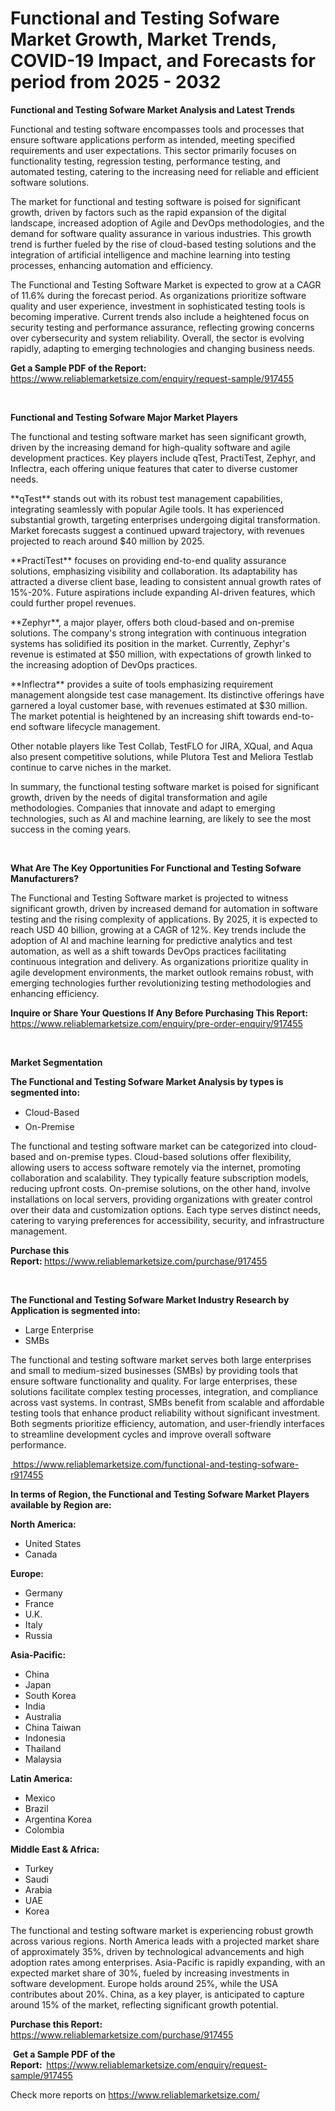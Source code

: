 <p><h1>Functional and Testing Sofware Market Growth, Market Trends, COVID-19 Impact, and Forecasts for period from 2025 - 2032</h1></p><p><strong>Functional and Testing Sofware Market Analysis and Latest Trends</strong></p>
<p><p>Functional and testing software encompasses tools and processes that ensure software applications perform as intended, meeting specified requirements and user expectations. This sector primarily focuses on functionality testing, regression testing, performance testing, and automated testing, catering to the increasing need for reliable and efficient software solutions.</p><p>The market for functional and testing software is poised for significant growth, driven by factors such as the rapid expansion of the digital landscape, increased adoption of Agile and DevOps methodologies, and the demand for software quality assurance in various industries. This growth trend is further fueled by the rise of cloud-based testing solutions and the integration of artificial intelligence and machine learning into testing processes, enhancing automation and efficiency.</p><p>The Functional and Testing Software Market is expected to grow at a CAGR of 11.6% during the forecast period. As organizations prioritize software quality and user experience, investment in sophisticated testing tools is becoming imperative. Current trends also include a heightened focus on security testing and performance assurance, reflecting growing concerns over cybersecurity and system reliability. Overall, the sector is evolving rapidly, adapting to emerging technologies and changing business needs.</p></p>
<p><strong>Get a Sample PDF of the Report:&nbsp;</strong> <a href="https://www.reliablemarketsize.com/enquiry/request-sample/917455?utm_campaign=2315&utm_medium=2&utm_source=Github&utm_content=ia&utm_term=07032025&utm_id=functional-and-testing-sofware">https://www.reliablemarketsize.com/enquiry/request-sample/917455</a></p>
<p>&nbsp;</p>
<p><strong>Functional and Testing Sofware Major Market Players</strong></p>
<p><p>The functional and testing software market has seen significant growth, driven by the increasing demand for high-quality software and agile development practices. Key players include qTest, PractiTest, Zephyr, and Inflectra, each offering unique features that cater to diverse customer needs.</p><p>**qTest** stands out with its robust test management capabilities, integrating seamlessly with popular Agile tools. It has experienced substantial growth, targeting enterprises undergoing digital transformation. Market forecasts suggest a continued upward trajectory, with revenues projected to reach around $40 million by 2025.</p><p>**PractiTest** focuses on providing end-to-end quality assurance solutions, emphasizing visibility and collaboration. Its adaptability has attracted a diverse client base, leading to consistent annual growth rates of 15%-20%. Future aspirations include expanding AI-driven features, which could further propel revenues.</p><p>**Zephyr**, a major player, offers both cloud-based and on-premise solutions. The company's strong integration with continuous integration systems has solidified its position in the market. Currently, Zephyr's revenue is estimated at $50 million, with expectations of growth linked to the increasing adoption of DevOps practices.</p><p>**Inflectra** provides a suite of tools emphasizing requirement management alongside test case management. Its distinctive offerings have garnered a loyal customer base, with revenues estimated at $30 million. The market potential is heightened by an increasing shift towards end-to-end software lifecycle management.</p><p>Other notable players like Test Collab, TestFLO for JIRA, XQual, and Aqua also present competitive solutions, while Plutora Test and Meliora Testlab continue to carve niches in the market.</p><p>In summary, the functional testing software market is poised for significant growth, driven by the needs of digital transformation and agile methodologies. Companies that innovate and adapt to emerging technologies, such as AI and machine learning, are likely to see the most success in the coming years.</p></p>
<p>&nbsp;</p>
<p><strong>What Are The Key Opportunities For Functional and Testing Sofware Manufacturers?</strong></p>
<p><p>The Functional and Testing Software market is projected to witness significant growth, driven by increased demand for automation in software testing and the rising complexity of applications. By 2025, it is expected to reach USD 40 billion, growing at a CAGR of 12%. Key trends include the adoption of AI and machine learning for predictive analytics and test automation, as well as a shift towards DevOps practices facilitating continuous integration and delivery. As organizations prioritize quality in agile development environments, the market outlook remains robust, with emerging technologies further revolutionizing testing methodologies and enhancing efficiency.</p></p>
<p><strong>Inquire or Share Your Questions If Any Before Purchasing This Report:</strong> <a href="https://www.reliablemarketsize.com/enquiry/pre-order-enquiry/917455?utm_campaign=2315&utm_medium=2&utm_source=Github&utm_content=ia&utm_term=07032025&utm_id=functional-and-testing-sofware">https://www.reliablemarketsize.com/enquiry/pre-order-enquiry/917455</a></p>
<p>&nbsp;</p>
<p><strong>Market Segmentation</strong></p>
<p><strong>The Functional and Testing Sofware Market Analysis by types is segmented into:</strong></p>
<p><ul><li>Cloud-Based</li><li>On-Premise</li></ul></p>
<p><p>The functional and testing software market can be categorized into cloud-based and on-premise types. Cloud-based solutions offer flexibility, allowing users to access software remotely via the internet, promoting collaboration and scalability. They typically feature subscription models, reducing upfront costs. On-premise solutions, on the other hand, involve installations on local servers, providing organizations with greater control over their data and customization options. Each type serves distinct needs, catering to varying preferences for accessibility, security, and infrastructure management.</p></p>
<p><strong>Purchase this Report:&nbsp;</strong><a href="https://www.reliablemarketsize.com/purchase/917455?utm_campaign=2315&utm_medium=2&utm_source=Github&utm_content=ia&utm_term=07032025&utm_id=functional-and-testing-sofware">https://www.reliablemarketsize.com/purchase/917455</a></p>
<p>&nbsp;</p>
<p><strong>The Functional and Testing Sofware Market Industry Research by Application is segmented into:</strong></p>
<p><ul><li>Large Enterprise</li><li>SMBs</li></ul></p>
<p><p>The functional and testing software market serves both large enterprises and small to medium-sized businesses (SMBs) by providing tools that ensure software functionality and quality. For large enterprises, these solutions facilitate complex testing processes, integration, and compliance across vast systems. In contrast, SMBs benefit from scalable and affordable testing tools that enhance product reliability without significant investment. Both segments prioritize efficiency, automation, and user-friendly interfaces to streamline development cycles and improve overall software performance.</p></p>
<p><a href="https://www.reliablemarketsize.com/functional-and-testing-sofware-r917455?utm_campaign=2315&utm_medium=2&utm_source=Github&utm_content=ia&utm_term=07032025&utm_id=functional-and-testing-sofware">&nbsp;https://www.reliablemarketsize.com/functional-and-testing-sofware-r917455</a></p>
<p><strong>In terms of Region, the Functional and Testing Sofware Market Players available by Region are:</strong></p>
<p>
    <p> <strong> North America: </strong>
        <ul>
            <li>United States</li>
            <li>Canada</li>
        </ul>
        </p> 
    <p> <strong> Europe: </strong>
        <ul>
            <li>Germany</li>
            <li>France</li>
            <li>U.K.</li>
            <li>Italy</li>
            <li>Russia</li>
        </ul>
        </p> 
    <p> <strong> Asia-Pacific: </strong>
        <ul>
            <li>China</li>
            <li>Japan</li>
            <li>South Korea</li>
            <li>India</li>
            <li>Australia</li>
            <li>China Taiwan</li>
            <li>Indonesia</li>
            <li>Thailand</li>
            <li>Malaysia</li>
        </ul>
        </p> 
    <p> <strong> Latin America: </strong>
        <ul>
            <li>Mexico</li>
            <li>Brazil</li>
            <li>Argentina Korea</li>
            <li>Colombia</li>
        </ul>
        </p> 
    <p> <strong> Middle East & Africa: </strong>
        <ul>
            <li>Turkey</li>
            <li>Saudi</li>
            <li>Arabia</li>
            <li>UAE</li>
            <li>Korea</li>
        </ul>
    </p>
    </p>
<p><p>The functional and testing software market is experiencing robust growth across various regions. North America leads with a projected market share of approximately 35%, driven by technological advancements and high adoption rates among enterprises. Asia-Pacific is rapidly expanding, with an expected market share of 30%, fueled by increasing investments in software development. Europe holds around 25%, while the USA contributes about 20%. China, as a key player, is anticipated to capture around 15% of the market, reflecting significant growth potential.</p></p>
<p><strong>Purchase this Report: </strong><a href="https://www.reliablemarketsize.com/purchase/917455?utm_campaign=2315&utm_medium=2&utm_source=Github&utm_content=ia&utm_term=07032025&utm_id=functional-and-testing-sofware">https://www.reliablemarketsize.com/purchase/917455</a></p>
<p>&nbsp;<strong>Get a Sample PDF of the Report:&nbsp;&nbsp;</strong><a href="https://www.reliablemarketsize.com/enquiry/request-sample/917455?utm_campaign=2315&utm_medium=2&utm_source=Github&utm_content=ia&utm_term=07032025&utm_id=functional-and-testing-sofware">https://www.reliablemarketsize.com/enquiry/request-sample/917455</a></p>
<p><strong></strong></p>
<p>Check more reports on <a href="https://www.reliablemarketsize.com/?utm_campaign=2315&utm_medium=2&utm_source=Github&utm_content=ia&utm_term=07032025&utm_id=functional-and-testing-sofware">https://www.reliablemarketsize.com/</a></p>